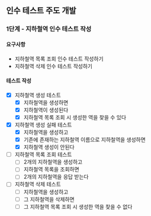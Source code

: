 ## 인수 테스트 주도 개발

### 1단계 - 지하철역 인수 테스트 작성
#### 요구사항
* 지하철역 목록 조회 인수 테스트 작성하기
* 지하철역 삭제 인수 테스트 작성하기

#### 테스트 작성
- [x] 지하철역 생성 테스트
  - [x] 지하철역을 생성하면
  - [x] 지하철역이 생성된다
  - [x] 지하철역 목록 조회 시 생성한 역을 찾을 수 있다
- [x] 지하철역 생성 실패 테스트
  - [x] 지하철역을 생성하고
  - [x] 기존에 존재하는 지하철역 이름으로 지하철역을 생성하면
  - [x] 지하철역 생성이 안된다
- [ ] 지하철역 목록 조회 테스트
  - [ ] 2개의 지하철역을 생성하고
  - [ ] 지하철역 목록을 조회하면
  - [ ] 2개의 지하철역을 응답 받는다
- [ ] 지하철역 삭제 테스트
  - [ ] 지하철역을 생성하고
  - [ ] 그 지하철역을 삭제하면
  - [ ] 그 지하철역 목록 조회 시 생성한 역을 찾을 수 없다